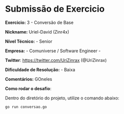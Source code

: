 # Submissão de Exercicio

**Exercicio:** 3 - Conversão de Base

**Nickname:** Uriel-David (Zinr4x)

**Nível Técnico:** - Senior

**Empresa:** - Comuniverse / Software Engineer -

**Twitter**: https://twitter.com/UriZinrax (@UriZinrax)

**Dificuldade de Resolução:** - Baixa

**Comentários:** GOneles

**Como rodar o desafio**: 

Dentro do diretório do projeto, utilize o comando abaixo: 
```bash
go run conversao.go
```

